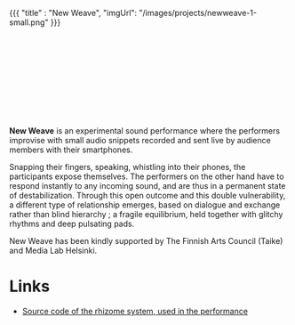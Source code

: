 {{{
  "title" : "New Weave",
  "imgUrl": "/images/projects/newweave-1-small.png"
}}}

<iframe data-src="//player.vimeo.com/video/120474851?byline=0&portrait=0" width="100%" frameborder="0" webkitallowfullscreen mozallowfullscreen allowfullscreen></iframe>

**New Weave** is an experimental sound performance where the performers improvise with small audio snippets recorded and sent live by audience members with their smartphones.

Snapping their fingers, speaking, whistling into their phones, the participants expose themselves. The performers on the other hand have to respond instantly to any incoming sound, and are thus in a permanent state of destabilization. Through this open outcome and this double vulnerability, a different type of relationship emerges, based on dialogue and exchange rather than blind hierarchy ; a fragile equilibrium, held together with glitchy rhythms and deep pulsating pads.

New Weave has been kindly supported by The Finnish Arts Council (Taike) and Media Lab Helsinki.

Links
=========

- [Source code of the rhizome system, used in the performance](http://github.com/sebpiq/rhizome)